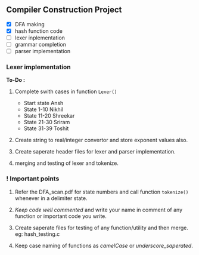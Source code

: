 ## Compiler Construction Project


- [x] DFA making
- [x] hash function code
- [ ] lexer inplementation
- [ ] grammar completion
- [ ] parser implementation

### Lexer implementation
**To-Do :** 
1. Complete swith cases in function `Lexer()`
    - Start state Ansh
    - State 1-10 Nikhil
    - State 11-20 Shreekar
    - State 21-30 Sriram
    - State 31-39 Toshit

2. Create string to real/integer convertor and store exponent values also.

3. Create saperate header files for lexer and parser implementation.

4. merging and testing of lexer and tokenize.

### ! Important points ###

1. Refer the DFA_scan.pdf for state numbers and call function `tokenize()` whenever in a delimiter state. 

2. *Keep code well commented* and write your name in comment of any function or important code you write.

3. Create saperate files for testing of any function/utility and then merge. eg: hash_testing.c

4. Keep case naming of functions as *camelCase* or *underscore_saperated*.
